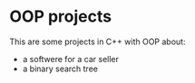 # OOP projects
This are some projects in C++ with OOP about:
-  a softwere for a car seller
-  a binary search tree 

